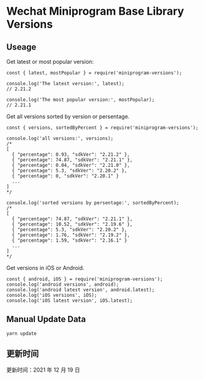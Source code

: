 
# Wechat Miniprogram Base Library Versions

## Useage

Get latest or most popular version:

```;
const { latest, mostPopular } = require('miniprogram-versions');

console.log('The latest version:', latest);
// 2.21.2

console.log('The most popular version:', mostPopular);
// 2.21.1

```

Get all versions sorted by version or persentage.

```
const { versions, sortedByPercent } = require('miniprogram-versions');

console.log('all versions:', versions);
/*
[
  { "percentage": 0.93, "sdkVer": "2.21.2" },
  { "percentage": 74.87, "sdkVer": "2.21.1" },
  { "percentage": 0.04, "sdkVer": "2.21.0" },
  { "percentage": 5.3, "sdkVer": "2.20.2" },
  { "percentage": 0, "sdkVer": "2.20.1" }
  ...
]
*/

console.log('sorted versions by persentage:', sortedByPercent);
/*
[
  { "percentage": 74.87, "sdkVer": "2.21.1" },
  { "percentage": 10.52, "sdkVer": "2.19.6" },
  { "percentage": 5.3, "sdkVer": "2.20.2" },
  { "percentage": 1.76, "sdkVer": "2.19.2" },
  { "percentage": 1.59, "sdkVer": "2.16.1" }
  ...
]
*/
```

Get versions in iOS or Android.

```
const { android, iOS } = require('miniprogram-versions');
console.log('android versions', android);
console.log('android latest version', android.latest);
console.log('iOS versions', iOS);
console.log('iOS latest version', iOS.latest);
```

## Manual Update Data

```
yarn update
```

## 更新时间

更新时间：2021 年 12 月 19 日
